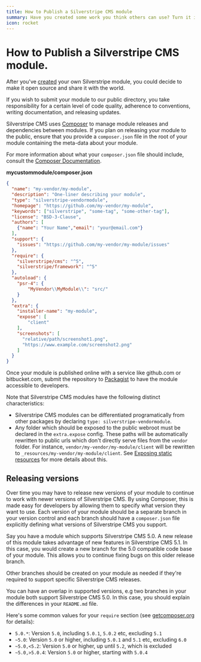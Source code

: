 ```yaml
---
title: How to Publish a Silverstripe CMS module
summary: Have you created some work you think others can use? Turn it into a module and share it.
icon: rocket
---
```


# How to Publish a Silverstripe CMS module.

After you've [created](../modules#create) your own Silverstripe module,
you could decide to make it open source and share it with the world.

If you wish to submit your module to our public directory, you take responsibility for a certain level of code quality, 
adherence to conventions, writing documentation, and releasing updates. 

Silverstripe CMS uses [Composer](../../../getting_started/composer/) to manage module releases and dependencies between 
modules. If you plan on releasing your module to the public, ensure that you provide a `composer.json` file in the root 
of your module containing the meta-data about your module.

For more information about what your `composer.json` file should include, consult the 
[Composer Documentation](https://getcomposer.org/doc/01-basic-usage.md).

**mycustommodule/composer.json**

```json
{
  "name": "my-vendor/my-module",
  "description": "One-liner describing your module",
  "type": "silverstripe-vendormodule",
  "homepage": "https://github.com/my-vendor/my-module",
  "keywords": ["silverstripe", "some-tag", "some-other-tag"],
  "license": "BSD-3-Clause",
  "authors": [
    {"name": "Your Name","email": "your@email.com"}
  ],
  "support": {
    "issues": "https://github.com/my-vendor/my-module/issues"
  },
  "require": {
    "silverstripe/cms": "^5",
    "silverstripe/framework": "^5"
  },
  "autoload": {
    "psr-4": {
        "MyVendor\\MyModule\\": "src/"
    }
  },
  "extra": {
    "installer-name": "my-module",
    "expose": [
        "client"
    ],
    "screenshots": [
      "relative/path/screenshot1.png",
      "https://www.example.com/screenshot2.png"
    ]
  }
}
```



Once your module is published online with a service like github.com or bitbucket.com, submit the repository to 
[Packagist](https://packagist.org/) to have the module accessible to developers.

Note that Silverstripe CMS modules have the following distinct characteristics:

 - Silverstripe CMS modules can be differentiated programatically from other packages by declaring `type: silverstripe-vendormodule`.
 - Any folder which should be exposed to the public webroot must be declared in the `extra.expose` config.
   These paths will be automatically rewritten to public urls which don't directly serve files from the `vendor`
   folder. For instance, `vendor/my-vendor/my-module/client` will be rewritten to
   `_resources/my-vendor/my-module/client`. See [Exposing static resources](/developer_guides/templates/requirements/#exposing-static-resources)
   for more details about this.

## Releasing versions

Over time you may have to release new versions of your module to continue to work with newer versions of Silverstripe CMS. 
By using Composer, this is made easy for developers by allowing them to specify what version they want to use. Each
version of your module should be a separate branch in your version control and each branch should have a `composer.json` 
file explicitly defining what versions of Silverstripe CMS you support.

Say you have a module which supports Silverstripe CMS 5.0. A new release of this module takes advantage of new features
in Silverstripe CMS 5.1. In this case, you would create a new branch for the 5.0 compatible code base of your module. This 
allows you to continue fixing bugs on this older release branch.

Other branches should be created on your module as needed if they're required to support specific Silverstripe CMS releases.

You can have an overlap in supported versions, e.g two branches in your module both support Silverstripe CMS 5.0. In this 
case, you should explain the differences in your `README.md` file.

Here's some common values for your `require` section
(see [getcomposer.org](https://getcomposer.org/doc/01-basic-usage.md#package-versions) for details):

 * `5.0.*`: Version `5.0`, including `5.0.1`, `5.0.2` etc, excluding `5.1`
 * `~5.0`: Version `5.0` or higher, including `5.0.1` and `5.1` etc, excluding `6.0`
 * `~5.0,<5.2`: Version `5.0` or higher, up until `5.2`, which is excluded
 * `~5.0,>5.0.4`: Version `5.0` or higher, starting with `5.0.4`
